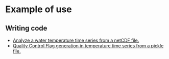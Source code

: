 # Example of use

## Writing code

* [Analyze a water temperature time series from a netCDF file.](temp_netcdf.md)
* [Quality Control Flag generation in temperature time series from a pickle file.](qc_temp_pickle.md)
